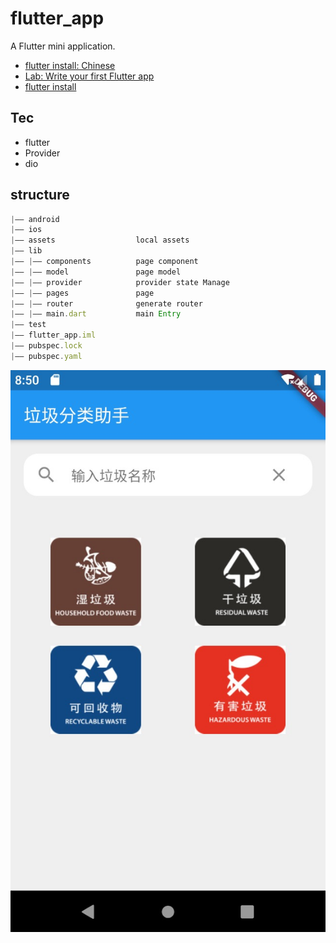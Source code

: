 # flutter_app

A Flutter mini application.

- [flutter install: Chinese](https://juejin.im/post/5be3d54cf265da611d6624d3)
- [Lab: Write your first Flutter app](https://flutter.dev/docs/get-started/codelab)
- [flutter install](https://flutter.dev/docs/get-started/install)

## Tec

* flutter
* Provider
* dio


## structure

```JavaScript
|—— android
|—— ios
|—— assets                  local assets
|—— lib
|—— |—— components          page component
|—— |—— model               page model
|—— |—— provider            provider state Manage
|—— |—— pages               page
|—— |—— router              generate router
|—— |—— main.dart           main Entry
|—— test
|—— flutter_app.iml
|—— pubspec.lock
|—— pubspec.yaml
```

![img](https://raw.githubusercontent.com/HerryLo/flutterApp/master/img/1563713529220.jpg)
